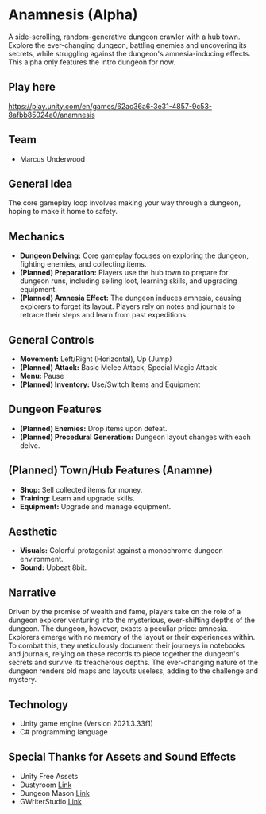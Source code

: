 # Anamnesis (Alpha)

A side-scrolling, random-generative dungeon crawler with a hub town. Explore the ever-changing dungeon, battling enemies and uncovering its secrets, while struggling against the dungeon's amnesia-inducing effects. This alpha only features the intro dungeon for now.

## Play here
https://play.unity.com/en/games/62ac36a6-3e31-4857-9c53-8afbb85024a0/anamnesis

## Team
* Marcus Underwood

## General Idea

The core gameplay loop involves making your way through a dungeon, hoping to make it home to safety.

## Mechanics

* **Dungeon Delving:** Core gameplay focuses on exploring the dungeon, fighting enemies, and collecting items.
* **(Planned) Preparation:** Players use the hub town to prepare for dungeon runs, including selling loot, learning skills, and upgrading equipment.
* **(Planned) Amnesia Effect:** The dungeon induces amnesia, causing explorers to forget its layout. Players rely on notes and journals to retrace their steps and learn from past expeditions.

## General Controls

* **Movement:** Left/Right (Horizontal), Up (Jump)
* **(Planned) Attack:** Basic Melee Attack, Special Magic Attack
* **Menu:** Pause
* **(Planned) Inventory:** Use/Switch Items and Equipment

## Dungeon Features

* **(Planned) Enemies:** Drop items upon defeat.
* **(Planned) Procedural Generation:** Dungeon layout changes with each delve.

## (Planned) Town/Hub Features (Anamne)

* **Shop:** Sell collected items for money.
* **Training:** Learn and upgrade skills.
* **Equipment:** Upgrade and manage equipment.

## Aesthetic

* **Visuals:** Colorful protagonist against a monochrome dungeon environment.
* **Sound:** Upbeat 8bit.

## Narrative

Driven by the promise of wealth and fame, players take on the role of a dungeon explorer venturing into the mysterious, ever-shifting depths of the dungeon. The dungeon, however, exacts a peculiar price: amnesia. Explorers emerge with no memory of the layout or their experiences within. To combat this, they meticulously document their journeys in notebooks and journals, relying on these records to piece together the dungeon's secrets and survive its treacherous depths. The ever-changing nature of the dungeon renders old maps and layouts useless, adding to the challenge and mystery.

## Technology

* Unity game engine (Version 2021.3.33f1)
* C# programming language


## Special Thanks for Assets and Sound Effects

* Unity Free Assets
* Dustyroom [Link](https://assetstore.unity.com/packages/audio/sound-fx/free-casual-game-sfx-pack-54116)
* Dungeon Mason [Link](https://assetstore.unity.com/packages/3d/characters/creatures/rpg-monster-duo-pbr-polyart-157762)
* GWriterStudio [Link](https://assetstore.unity.com/packages/audio/music/8bit-music-062022-225623)